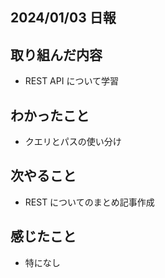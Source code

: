 ## 2024/01/03 日報

## 取り組んだ内容

- REST API について学習

## わかったこと

- クエリとパスの使い分け

## 次やること

- REST についてのまとめ記事作成

## 感じたこと

- 特になし
